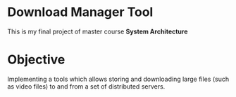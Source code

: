 # Download Manager Tool
This is my final project of master course **System Architecture**

# Objective
Implementing a tools which allows storing and downloading large files (such as video files) to and from a set of distributed servers.

